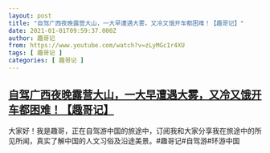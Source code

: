 ```yaml
---
layout: post
title: "自驾广西夜晚露营大山，一大早遭遇大雾，又冷又饿开车都困难！【趣哥记】"
date: 2021-01-01T09:59:37.000Z
author: 趣哥记
from: https://www.youtube.com/watch?v=zLyMGc1r4XU
tags: [ 趣哥记 ]
categories: [ 趣哥记 ]
---
```

<!--1609495177000-->
[自驾广西夜晚露营大山，一大早遭遇大雾，又冷又饿开车都困难！【趣哥记】](https://www.youtube.com/watch?v=zLyMGc1r4XU)
------

<div>
大家好！我是趣哥，正在自驾游中国的旅途中，订阅我和大家分享我在旅途中的所见所闻，真实了解中国的人文习俗及沿途美景。#趣哥记#自驾游#环游中国
</div>
